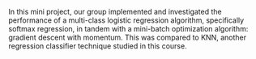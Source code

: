In this mini project, our group implemented and investigated the performance of a multi-class logistic regression algorithm, specifically softmax regression, in tandem with a mini-batch optimization algorithm: gradient descent with momentum. This was compared to KNN, another regression classifier technique studied in this course.
